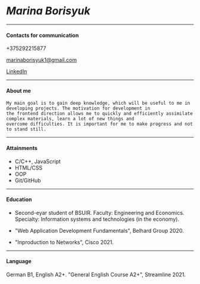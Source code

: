 # _Marina Borisyuk_
---
#### Contacts for communication

+375292215877 

marinaborisyuk1@gmail.com

[LinkedIn](https://www.linkedin.com/in/marina-borisyuk-2a873b205)

---

#### About me
```
My main goal is to gain deep knowledge, which will be useful to me in developing projects. The motivation for development in 
the frontend direction allows me to quickly and efficiently assimilate complex materials, learn a lot of new things and
overcome difficulties. It is important for me to make progress and not to stand still.
```
---

#### Attainments

-  C/C++, JavaScript
- HTML/CSS
- OOP
- Git/GitHub

---

#### Education

+ Second-eyar student of BSUIR.
Faculty: Engineering and Economics.
Specialty: Information systems and technologies (in the economy).

+ "Web Application Development Fundamentals", Belhard Group 2020.

+ "Inproduction to Networks", Cisco 2021.

---

#### Language

German B1, English A2+.
"General English Course A2+", Streamline 2021.  